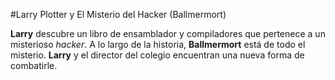 #Larry Plotter y El Misterio del Hacker (Ballmermort)

**Larry** descubre un libro de ensamblador y compiladores que pertenece a un misterioso *hacker*.
A lo largo de la historia, **Ballmermort** está de todo el misterio.
**Larry** y el director del colegio encuentran una nueva forma de combatirle.